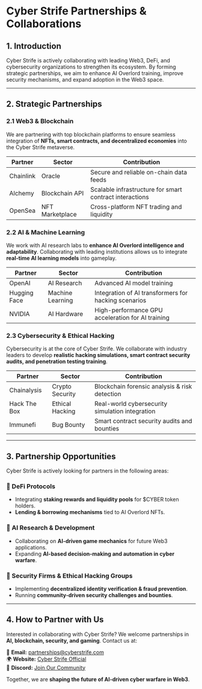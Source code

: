 # Cyber Strife Partnerships & Collaborations

## 1. Introduction
Cyber Strife is actively collaborating with leading Web3, DeFi, and cybersecurity organizations to strengthen its ecosystem. By forming strategic partnerships, we aim to enhance AI Overlord training, improve security mechanisms, and expand adoption in the Web3 space.

---

## 2. Strategic Partnerships

### 2.1 Web3 & Blockchain
We are partnering with top blockchain platforms to ensure seamless integration of **NFTs, smart contracts, and decentralized economies** into the Cyber Strife metaverse.

| Partner | Sector | Contribution |
|---------|--------|--------------|
| Chainlink | Oracle | Secure and reliable on-chain data feeds |
| Alchemy | Blockchain API | Scalable infrastructure for smart contract interactions |
| OpenSea | NFT Marketplace | Cross-platform NFT trading and liquidity |

### 2.2 AI & Machine Learning
We work with AI research labs to **enhance AI Overlord intelligence and adaptability**. Collaborating with leading institutions allows us to integrate **real-time AI learning models** into gameplay.

| Partner | Sector | Contribution |
|---------|--------|--------------|
| OpenAI | AI Research | Advanced AI model training |
| Hugging Face | Machine Learning | Integration of AI transformers for hacking scenarios |
| NVIDIA | AI Hardware | High-performance GPU acceleration for AI training |

### 2.3 Cybersecurity & Ethical Hacking
Cybersecurity is at the core of Cyber Strife. We collaborate with industry leaders to develop **realistic hacking simulations, smart contract security audits, and penetration testing training**.

| Partner | Sector | Contribution |
|---------|--------|--------------|
| Chainalysis | Crypto Security | Blockchain forensic analysis & risk detection |
| Hack The Box | Ethical Hacking | Real-world cybersecurity simulation integration |
| Immunefi | Bug Bounty | Smart contract security audits and bounties |

---

## 3. Partnership Opportunities

Cyber Strife is actively looking for partners in the following areas:

### 🔹 DeFi Protocols
- Integrating **staking rewards and liquidity pools** for $CYBER token holders.
- **Lending & borrowing mechanisms** tied to AI Overlord NFTs.

### 🔹 AI Research & Development
- Collaborating on **AI-driven game mechanics** for future Web3 applications.
- Expanding **AI-based decision-making and automation in cyber warfare**.

### 🔹 Security Firms & Ethical Hacking Groups
- Implementing **decentralized identity verification & fraud prevention**.
- Running **community-driven security challenges and bounties**.

---

## 4. How to Partner with Us

Interested in collaborating with Cyber Strife? We welcome partnerships in **AI, blockchain, security, and gaming**. Contact us at:

📩 **Email:** partnerships@cyberstrife.com  
🌍 **Website:** [Cyber Strife Official](https://cyberstrife.com)  
🚀 **Discord:** [Join Our Community](https://discord.gg/cyberstrife)

Together, we are **shaping the future of AI-driven cyber warfare in Web3**.
